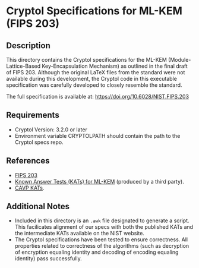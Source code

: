 # Cryptol Specifications for ML-KEM (FIPS 203)

## Description
This directory contains the Cryptol specifications for the ML-KEM (Module-Lattice-Based Key-Encapsulation Mechanism) as outlined in the final draft of FIPS 203. Although the original LaTeX files from the standard were not available during this development, the Cryptol code in this executable specification was carefully developed to closely resemble the standard.

The full specification is available at:
https://doi.org/10.6028/NIST.FIPS.203

## Requirements
- Cryptol Version: 3.2.0 or later
- Environment variable CRYPTOLPATH should contain the path to the Cryptol specs repo.

## References
- [FIPS 203](https://doi.org/10.6028/NIST.FIPS.203)
- [Known Answer Tests (KATs) for ML-KEM](https://github.com/post-quantum-cryptography/KAT/tree/main/MLKEM) (produced by a third party).
- [CAVP KATs](https://github.com/usnistgov/ACVP-Server/tree/master/gen-val/json-files).

## Additional Notes
- Included in this directory is an `.awk` file designated to generate a script. This facilicates alignment of our specs with both the published KATs and the intermediate KATs available on the NIST website.
- The Cryptol specifications have been tested to ensure correctness. All properties related to correctness of the algorithms (such as decryption of encryption equaling identity and decoding of encoding equaling identity) pass successfully.
